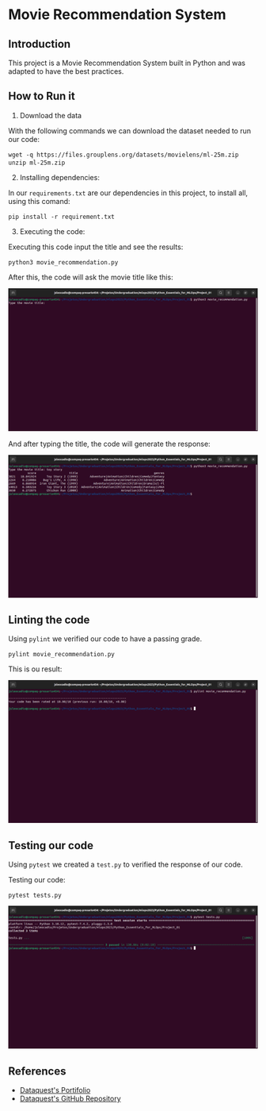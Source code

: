 # Movie Recommendation System

## Introduction

This project is a Movie Recommendation System built in Python and was adapted to have the best practices. 

## How to Run it

1. Download the data

With the following commands we can download the dataset needed to run our code:
```
wget -q https://files.grouplens.org/datasets/movielens/ml-25m.zip
unzip ml-25m.zip
```

2. Installing dependencies:

In our `requirements.txt` are our dependencies in this project, to install all, using this comand:
```
pip install -r requirement.txt
```

3. Executing the code:

Executing this code input the title and see the results:

```
python3 movie_recommendation.py
```

After this, the code will ask the movie title like this:

![Capturing Movie Title](./images/Capturing_movie_title.png)


And after typing the title, the code will generate the response:

![Showing Results](./images/Showing_results.png)


## Linting the code

Using `pylint` we verified our code to have a passing grade.

```
pylint movie_recommendation.py
```

This is ou result:

![Pylint](./images/pylint.png)

## Testing our code

Using `pytest` we created a `test.py` to verified the response of our code.

Testing our code:

```
pytest tests.py
```

![Pytest](./images/pytest.png)

## References

* [Dataquest's Portifolio](https://app.dataquest.io/m/99994)
* [Dataquest's GitHub Repository](https://github.com/dataquestio/project-walkthroughs/tree/master/movie_recs)